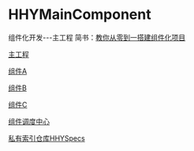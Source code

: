 # HHYMainComponent
组件化开发---主工程
简书：[教你从零到一搭建组件化项目](https://www.jianshu.com/p/267fc922897d)

[主工程](https://github.com/HuiYouHua/HHYMainComponent)

[组件A](https://github.com/HuiYouHua/HHYComponentA)

[组件B](https://github.com/HuiYouHua/HHYComponentB)

[组件C](https://github.com/HuiYouHua/HHYComponentC)


[组件调度中心](https://github.com/HuiYouHua/HHYCTMediator)

[私有索引仓库HHYSpecs](https://github.com/HuiYouHua/HHYSpecs)

